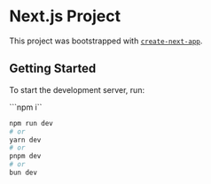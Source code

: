 # Next.js Project

This project was bootstrapped with [`create-next-app`](https://nextjs.org/docs/app/api-reference/cli/create-next-app).

## Getting Started

To start the development server, run:

```npm i``

```bash
npm run dev
# or
yarn dev
# or
pnpm dev
# or
bun dev
